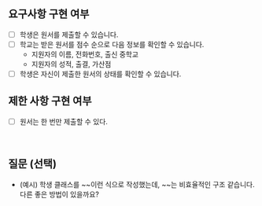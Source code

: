 ## 요구사항 구현 여부

- [ ]  학생은 원서를 제출할 수 있습니다.
- [ ]  학교는 받은 원서를 점수 순으로 다음 정보를 확인할 수 있습니다.
    - 지원자의 이름, 전화번호, 출신 중학교
    - 지원자의 성적, 출결, 가산점
- [ ]  학생은 자신이 제출한 원서의 상태를 확인할 수 있습니다.

## 제한 사항 구현 여부

- [ ]  원서는 한 번만 제출할 수 있다.

<br>

## 질문 (선택)

- (예시) 학생 클래스를 ~~이런 식으로 작성했는데, ~~는 비효율적인 구조 같습니다. 다른 좋은 방법이 있을까요?